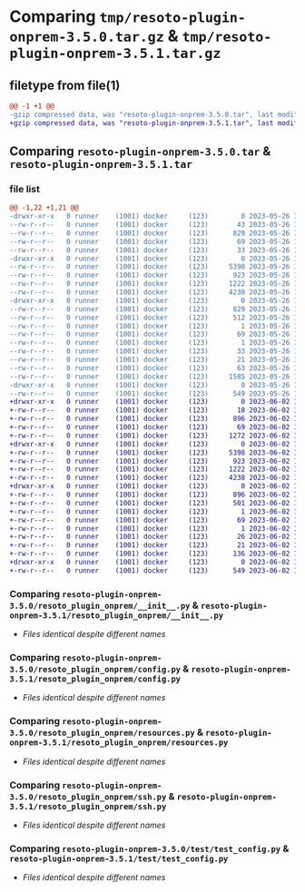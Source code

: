# Comparing `tmp/resoto-plugin-onprem-3.5.0.tar.gz` & `tmp/resoto-plugin-onprem-3.5.1.tar.gz`

## filetype from file(1)

```diff
@@ -1 +1 @@
-gzip compressed data, was "resoto-plugin-onprem-3.5.0.tar", last modified: Fri May 26 18:26:37 2023, max compression
+gzip compressed data, was "resoto-plugin-onprem-3.5.1.tar", last modified: Fri Jun  2 14:48:44 2023, max compression
```

## Comparing `resoto-plugin-onprem-3.5.0.tar` & `resoto-plugin-onprem-3.5.1.tar`

### file list

```diff
@@ -1,22 +1,21 @@
-drwxr-xr-x   0 runner    (1001) docker     (123)        0 2023-05-26 18:26:37.762365 resoto-plugin-onprem-3.5.0/
--rw-r--r--   0 runner    (1001) docker     (123)       43 2023-05-26 18:24:44.000000 resoto-plugin-onprem-3.5.0/MANIFEST.in
--rw-r--r--   0 runner    (1001) docker     (123)      829 2023-05-26 18:26:37.762365 resoto-plugin-onprem-3.5.0/PKG-INFO
--rw-r--r--   0 runner    (1001) docker     (123)       69 2023-05-26 18:24:44.000000 resoto-plugin-onprem-3.5.0/README.md
--rw-r--r--   0 runner    (1001) docker     (123)       33 2023-05-26 18:24:44.000000 resoto-plugin-onprem-3.5.0/requirements.txt
-drwxr-xr-x   0 runner    (1001) docker     (123)        0 2023-05-26 18:26:37.758365 resoto-plugin-onprem-3.5.0/resoto_plugin_onprem/
--rw-r--r--   0 runner    (1001) docker     (123)     5398 2023-05-26 18:24:44.000000 resoto-plugin-onprem-3.5.0/resoto_plugin_onprem/__init__.py
--rw-r--r--   0 runner    (1001) docker     (123)      923 2023-05-26 18:24:44.000000 resoto-plugin-onprem-3.5.0/resoto_plugin_onprem/config.py
--rw-r--r--   0 runner    (1001) docker     (123)     1222 2023-05-26 18:24:44.000000 resoto-plugin-onprem-3.5.0/resoto_plugin_onprem/resources.py
--rw-r--r--   0 runner    (1001) docker     (123)     4238 2023-05-26 18:24:44.000000 resoto-plugin-onprem-3.5.0/resoto_plugin_onprem/ssh.py
-drwxr-xr-x   0 runner    (1001) docker     (123)        0 2023-05-26 18:26:37.758365 resoto-plugin-onprem-3.5.0/resoto_plugin_onprem.egg-info/
--rw-r--r--   0 runner    (1001) docker     (123)      829 2023-05-26 18:26:37.000000 resoto-plugin-onprem-3.5.0/resoto_plugin_onprem.egg-info/PKG-INFO
--rw-r--r--   0 runner    (1001) docker     (123)      512 2023-05-26 18:26:37.000000 resoto-plugin-onprem-3.5.0/resoto_plugin_onprem.egg-info/SOURCES.txt
--rw-r--r--   0 runner    (1001) docker     (123)        1 2023-05-26 18:26:37.000000 resoto-plugin-onprem-3.5.0/resoto_plugin_onprem.egg-info/dependency_links.txt
--rw-r--r--   0 runner    (1001) docker     (123)       69 2023-05-26 18:26:37.000000 resoto-plugin-onprem-3.5.0/resoto_plugin_onprem.egg-info/entry_points.txt
--rw-r--r--   0 runner    (1001) docker     (123)        1 2023-05-26 18:26:37.000000 resoto-plugin-onprem-3.5.0/resoto_plugin_onprem.egg-info/not-zip-safe
--rw-r--r--   0 runner    (1001) docker     (123)       33 2023-05-26 18:26:37.000000 resoto-plugin-onprem-3.5.0/resoto_plugin_onprem.egg-info/requires.txt
--rw-r--r--   0 runner    (1001) docker     (123)       21 2023-05-26 18:26:37.000000 resoto-plugin-onprem-3.5.0/resoto_plugin_onprem.egg-info/top_level.txt
--rw-r--r--   0 runner    (1001) docker     (123)       63 2023-05-26 18:26:37.762365 resoto-plugin-onprem-3.5.0/setup.cfg
--rw-r--r--   0 runner    (1001) docker     (123)     1585 2023-05-26 18:24:44.000000 resoto-plugin-onprem-3.5.0/setup.py
-drwxr-xr-x   0 runner    (1001) docker     (123)        0 2023-05-26 18:26:37.758365 resoto-plugin-onprem-3.5.0/test/
--rw-r--r--   0 runner    (1001) docker     (123)      549 2023-05-26 18:24:44.000000 resoto-plugin-onprem-3.5.0/test/test_config.py
+drwxr-xr-x   0 runner    (1001) docker     (123)        0 2023-06-02 14:48:44.068211 resoto-plugin-onprem-3.5.1/
+-rw-r--r--   0 runner    (1001) docker     (123)       18 2023-06-02 14:46:01.000000 resoto-plugin-onprem-3.5.1/MANIFEST.in
+-rw-r--r--   0 runner    (1001) docker     (123)      896 2023-06-02 14:48:44.068211 resoto-plugin-onprem-3.5.1/PKG-INFO
+-rw-r--r--   0 runner    (1001) docker     (123)       69 2023-06-02 14:46:01.000000 resoto-plugin-onprem-3.5.1/README.md
+-rw-r--r--   0 runner    (1001) docker     (123)     1272 2023-06-02 14:46:01.000000 resoto-plugin-onprem-3.5.1/pyproject.toml
+drwxr-xr-x   0 runner    (1001) docker     (123)        0 2023-06-02 14:48:44.068211 resoto-plugin-onprem-3.5.1/resoto_plugin_onprem/
+-rw-r--r--   0 runner    (1001) docker     (123)     5398 2023-06-02 14:46:01.000000 resoto-plugin-onprem-3.5.1/resoto_plugin_onprem/__init__.py
+-rw-r--r--   0 runner    (1001) docker     (123)      923 2023-06-02 14:46:01.000000 resoto-plugin-onprem-3.5.1/resoto_plugin_onprem/config.py
+-rw-r--r--   0 runner    (1001) docker     (123)     1222 2023-06-02 14:46:01.000000 resoto-plugin-onprem-3.5.1/resoto_plugin_onprem/resources.py
+-rw-r--r--   0 runner    (1001) docker     (123)     4238 2023-06-02 14:46:01.000000 resoto-plugin-onprem-3.5.1/resoto_plugin_onprem/ssh.py
+drwxr-xr-x   0 runner    (1001) docker     (123)        0 2023-06-02 14:48:44.068211 resoto-plugin-onprem-3.5.1/resoto_plugin_onprem.egg-info/
+-rw-r--r--   0 runner    (1001) docker     (123)      896 2023-06-02 14:48:44.000000 resoto-plugin-onprem-3.5.1/resoto_plugin_onprem.egg-info/PKG-INFO
+-rw-r--r--   0 runner    (1001) docker     (123)      501 2023-06-02 14:48:44.000000 resoto-plugin-onprem-3.5.1/resoto_plugin_onprem.egg-info/SOURCES.txt
+-rw-r--r--   0 runner    (1001) docker     (123)        1 2023-06-02 14:48:44.000000 resoto-plugin-onprem-3.5.1/resoto_plugin_onprem.egg-info/dependency_links.txt
+-rw-r--r--   0 runner    (1001) docker     (123)       69 2023-06-02 14:48:44.000000 resoto-plugin-onprem-3.5.1/resoto_plugin_onprem.egg-info/entry_points.txt
+-rw-r--r--   0 runner    (1001) docker     (123)        1 2023-06-02 14:47:08.000000 resoto-plugin-onprem-3.5.1/resoto_plugin_onprem.egg-info/not-zip-safe
+-rw-r--r--   0 runner    (1001) docker     (123)       26 2023-06-02 14:48:44.000000 resoto-plugin-onprem-3.5.1/resoto_plugin_onprem.egg-info/requires.txt
+-rw-r--r--   0 runner    (1001) docker     (123)       21 2023-06-02 14:48:44.000000 resoto-plugin-onprem-3.5.1/resoto_plugin_onprem.egg-info/top_level.txt
+-rw-r--r--   0 runner    (1001) docker     (123)      136 2023-06-02 14:48:44.068211 resoto-plugin-onprem-3.5.1/setup.cfg
+drwxr-xr-x   0 runner    (1001) docker     (123)        0 2023-06-02 14:48:44.068211 resoto-plugin-onprem-3.5.1/test/
+-rw-r--r--   0 runner    (1001) docker     (123)      549 2023-06-02 14:46:01.000000 resoto-plugin-onprem-3.5.1/test/test_config.py
```

### Comparing `resoto-plugin-onprem-3.5.0/resoto_plugin_onprem/__init__.py` & `resoto-plugin-onprem-3.5.1/resoto_plugin_onprem/__init__.py`

 * *Files identical despite different names*

### Comparing `resoto-plugin-onprem-3.5.0/resoto_plugin_onprem/config.py` & `resoto-plugin-onprem-3.5.1/resoto_plugin_onprem/config.py`

 * *Files identical despite different names*

### Comparing `resoto-plugin-onprem-3.5.0/resoto_plugin_onprem/resources.py` & `resoto-plugin-onprem-3.5.1/resoto_plugin_onprem/resources.py`

 * *Files identical despite different names*

### Comparing `resoto-plugin-onprem-3.5.0/resoto_plugin_onprem/ssh.py` & `resoto-plugin-onprem-3.5.1/resoto_plugin_onprem/ssh.py`

 * *Files identical despite different names*

### Comparing `resoto-plugin-onprem-3.5.0/test/test_config.py` & `resoto-plugin-onprem-3.5.1/test/test_config.py`

 * *Files identical despite different names*

